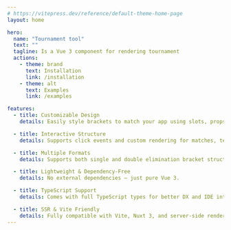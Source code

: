 ```yaml
---
# https://vitepress.dev/reference/default-theme-home-page
layout: home

hero:
  name: "Tournament tool"
  text: ""
  tagline: Is a Vue 3 component for rendering tournament
  actions:
    - theme: brand
      text: Installation
      link: /installation
    - theme: alt
      text: Examples
      link: /examples

features:
  - title: Customizable Design
    details: Easily style brackets to match your app using slots, props, and CSS variables.

  - title: Interactive Structure
    details: Supports click events and custom rendering for matches, teams, and scores.

  - title: Multiple Formats
    details: Supports both single and double elimination bracket structures out of the box.

  - title: Lightweight & Dependency-Free
    details: No external dependencies — just pure Vue 3.

  - title: TypeScript Support
    details: Comes with full TypeScript types for better DX and IDE integration.

  - title: SSR & Vite Friendly
    details: Fully compatible with Vite, Nuxt 3, and server-side rendering.
---
```

